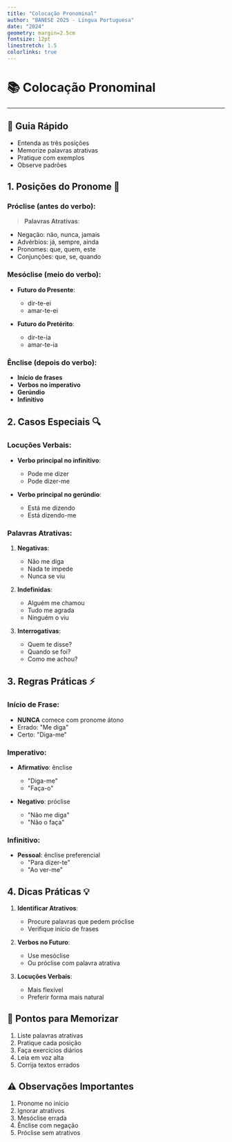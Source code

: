 ```yaml
---
title: "Colocação Pronominal"
author: "BANESE 2025 - Língua Portuguesa"
date: "2024"
geometry: margin=2.5cm
fontsize: 12pt
linestretch: 1.5
colorlinks: true
---
```


# 📚 Colocação Pronominal

---

## 🎯 Guia Rápido
- Entenda as três posições
- Memorize palavras atrativas
- Pratique com exemplos
- Observe padrões

## 1. Posições do Pronome 📍

### Próclise (antes do verbo):
> **Palavras Atrativas**:
- Negação: não, nunca, jamais
- Advérbios: já, sempre, ainda
- Pronomes: que, quem, este
- Conjunções: que, se, quando

### Mesóclise (meio do verbo):
- **Futuro do Presente**:
  - dir-te-ei
  - amar-te-ei
  
- **Futuro do Pretérito**:
  - dir-te-ia
  - amar-te-ia

### Ênclise (depois do verbo):
- **Início de frases**
- **Verbos no imperativo**
- **Gerúndio**
- **Infinitivo**

## 2. Casos Especiais 🔍
### Locuções Verbais:
- **Verbo principal no infinitivo**:
  - Pode me dizer
  - Pode dizer-me
  
- **Verbo principal no gerúndio**:
  - Está me dizendo
  - Está dizendo-me

### Palavras Atrativas:
1. **Negativas**:
   - Não me diga
   - Nada te impede
   - Nunca se viu

2. **Indefinidas**:
   - Alguém me chamou
   - Tudo me agrada
   - Ninguém o viu

3. **Interrogativas**:
   - Quem te disse?
   - Quando se foi?
   - Como me achou?

## 3. Regras Práticas ⚡
### Início de Frase:
- **NUNCA** comece com pronome átono
- Errado: "Me diga"
- Certo: "Diga-me"

### Imperativo:
- **Afirmativo**: ênclise
  - "Diga-me"
  - "Faça-o"
  
- **Negativo**: próclise
  - "Não me diga"
  - "Não o faça"

### Infinitivo:
- **Pessoal**: ênclise preferencial
  - "Para dizer-te"
  - "Ao ver-me"

## 4. Dicas Práticas 💡
1. **Identificar Atrativos**:
   - Procure palavras que pedem próclise
   - Verifique início de frases

2. **Verbos no Futuro**:
   - Use mesóclise
   - Ou próclise com palavra atrativa

3. **Locuções Verbais**:
   - Mais flexível
   - Preferir forma mais natural

## 📌 Pontos para Memorizar
1. Liste palavras atrativas
2. Pratique cada posição
3. Faça exercícios diários
4. Leia em voz alta
5. Corrija textos errados

## ⚠️ Observações Importantes
1. Pronome no início
2. Ignorar atrativos
3. Mesóclise errada
4. Ênclise com negação
5. Próclise sem atrativos